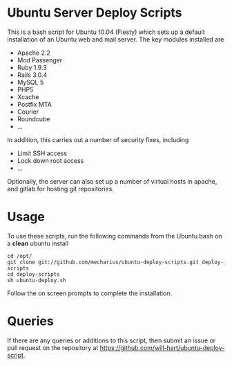 Ubuntu Server Deploy Scripts
============================

This is a bash script for Ubuntu 10.04 (Fiesty) which sets up a default installation of an Ubuntu web and mail server.  The key modules installed are

- Apache 2.2
- Mod Passenger
- Ruby 1.9.3
- Rails 3.0.4
- MySQL 5
- PHP5
- Xcache
- Postfix MTA
- Courier
- Roundcube
- ... 

In addition, this carries out a number of security fixes, including

- Limit SSH access
- Lock down root access
- ...


Optionally, the server can also set up a number of virtual hosts in apache, and gitlab for hosting git repositories.


Usage
=====

To use these scripts, run the following commands from the Ubuntu bash on a **clean** ubuntu install

    cd /opt/
    git clone git://github.com/mecharius/ubuntu-deploy-scripts.git deploy-scripts
    cd deploy-scripts
    sh ubuntu-deploy.sh

Follow the on screen prompts to complete the installation.

Queries
=======

If there are any queries or additions to this script, then submit an issue or pull request on the repository at https://github.com/will-hart/ubuntu-deploy-script.